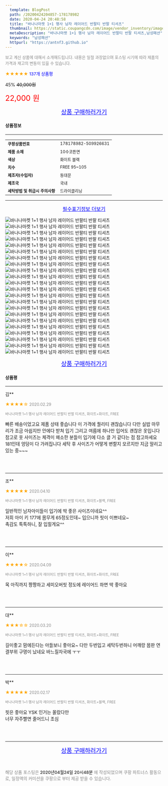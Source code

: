 ```yaml
---
  template: BlogPost
  path: /20200424204857-178178982
  date: 2020-04-24 20:48:58
  title: "바나나마켓 1+1 행사 남자 레이어드 반팔티 반팔 티셔츠"
  thumbnail: https://static.coupangcdn.com/image/vendor_inventory/images/2019/01/17/20/5/40868ea7-a6ae-4fe4-bbad-6187f1841a2b.jpg
  metaDescription: "바나나마켓 1+1 행사 남자 레이어드 반팔티 반팔 티셔츠,남성패션"
  keywords: "남성패션"
  httpurl: "https://antnf3.github.io"
---
```

  
<span style="color: #888;font-size:0.8rem">보고 계신 상품에 대해서 소개해드립니다.
내용은 일절 과장없으며 포스팅 시기에 따라 제품의 가격과 재고의 변동이 있을 수 있습니다.</span>
  
<span style="color: orange;">★★★★★</span> <span style="color: blue;font-size: 0.85rem;">137개 상품평</span>

<span style="font-size: 0.9rem">45%</span> <span style="font-size: 0.9rem">~~40,000원~~</span>

<span style="color: red;font-size: 1.5rem;">22,000 원</span>



<p align="center"><a href="http://me2.do/5jWx05DF" style="font-size: 1.2rem; color: blue;">상품 구매하러가기</a></p>

#### 상품정보

---

|                  |                       |
| ---------------- | --------------------- |
| **<span style="font-size:0.8rem;">쿠팡상품번호</span>** | <span style="font-size:0.8rem;">178178982-509926631</span> |
| **<span style="font-size:0.8rem;">제품 소재</span>**    | <span style="font-size:0.8rem;">10수코튼면</span>        |
| **<span style="font-size:0.8rem;">색상</span>**    | <span style="font-size:0.8rem;">화이트 블랙</span>        |
| **<span style="font-size:0.8rem;">치수</span>**    | <span style="font-size:0.8rem;">FREE 95~105</span>        |
| **<span style="font-size:0.8rem;">제조자(수입자)</span>**    | <span style="font-size:0.8rem;">동대문</span>        |
| **<span style="font-size:0.8rem;">제조국</span>**    | <span style="font-size:0.8rem;">국내</span>        |
| **<span style="font-size:0.8rem;">세탁방법 및 취급시 주의사항</span>**    | <span style="font-size:0.8rem;">드라이클리닝</span>        |




---

<p align="center"><a href="http://me2.do/5jWx05DF" style="font-size: 1rem; color: blue;">필수표기정보 더보기</a></p>

![바나나마켓 1+1 행사 남자 레이어드 반팔티 반팔 티셔츠](http://thumbnail9.coupangcdn.com/thumbnails/remote/q89/image/vendor_inventory/images/2019/01/17/20/6/63b49097-ebdc-4559-a883-f8f1b1bbe81a.jpg)
![바나나마켓 1+1 행사 남자 레이어드 반팔티 반팔 티셔츠](http://thumbnail10.coupangcdn.com/thumbnails/remote/q89/image/vendor_inventory/images/2019/01/17/20/4/e5745445-7235-4e4b-92b4-2712577db3cc.jpg)
![바나나마켓 1+1 행사 남자 레이어드 반팔티 반팔 티셔츠](http://thumbnail8.coupangcdn.com/thumbnails/remote/q89/image/vendor_inventory/images/2019/01/17/20/9/d01adf03-95b8-4f88-a9d6-c89594544bf8.jpg)
![바나나마켓 1+1 행사 남자 레이어드 반팔티 반팔 티셔츠](http://thumbnail10.coupangcdn.com/thumbnails/remote/q89/image/vendor_inventory/images/2019/01/17/20/2/8b999541-5fd1-4da2-ac1a-be9a7f7f46bf.jpg)
![바나나마켓 1+1 행사 남자 레이어드 반팔티 반팔 티셔츠](http://thumbnail9.coupangcdn.com/thumbnails/remote/q89/image/vendor_inventory/images/2019/01/17/20/8/ddcdefab-a6a9-4b13-badd-5d82d75f7fff.jpg)
![바나나마켓 1+1 행사 남자 레이어드 반팔티 반팔 티셔츠](http://thumbnail10.coupangcdn.com/thumbnails/remote/q89/image/vendor_inventory/images/2019/01/17/20/8/00df02fa-40f9-4178-990f-b1f0411200eb.jpg)
![바나나마켓 1+1 행사 남자 레이어드 반팔티 반팔 티셔츠](http://thumbnail6.coupangcdn.com/thumbnails/remote/q89/image/vendor_inventory/images/2019/01/17/20/0/5885535a-6320-4e86-bbf6-f7dc4b432e60.jpg)
![바나나마켓 1+1 행사 남자 레이어드 반팔티 반팔 티셔츠](http://thumbnail9.coupangcdn.com/thumbnails/remote/q89/image/vendor_inventory/images/2019/01/17/20/4/48d0efc5-eb37-48cc-99fd-3e65944e9798.jpg)
![바나나마켓 1+1 행사 남자 레이어드 반팔티 반팔 티셔츠](http://thumbnail10.coupangcdn.com/thumbnails/remote/q89/image/vendor_inventory/images/2019/01/17/20/6/081f5042-2b92-42fd-a57b-c0435644a042.jpg)
![바나나마켓 1+1 행사 남자 레이어드 반팔티 반팔 티셔츠](http://thumbnail10.coupangcdn.com/thumbnails/remote/q89/image/vendor_inventory/images/2019/01/17/20/3/63feafbb-98b7-45e3-8556-bff3732e3f9a.jpg)
![바나나마켓 1+1 행사 남자 레이어드 반팔티 반팔 티셔츠](http://thumbnail7.coupangcdn.com/thumbnails/remote/q89/image/vendor_inventory/images/2019/01/17/20/0/93eacbb2-3f39-4b51-a12e-cad62eae11e9.jpg)
![바나나마켓 1+1 행사 남자 레이어드 반팔티 반팔 티셔츠](http://thumbnail10.coupangcdn.com/thumbnails/remote/q89/image/vendor_inventory/images/2019/01/17/20/4/fe7f45dc-1256-46c3-b079-0ed6dc86bc0b.jpg)
![바나나마켓 1+1 행사 남자 레이어드 반팔티 반팔 티셔츠](http://thumbnail9.coupangcdn.com/thumbnails/remote/q89/image/vendor_inventory/images/2019/01/17/20/2/cfd0c6d8-602c-4e4f-a91b-7f18b47121fa.jpg)
![바나나마켓 1+1 행사 남자 레이어드 반팔티 반팔 티셔츠](http://thumbnail6.coupangcdn.com/thumbnails/remote/q89/image/vendor_inventory/images/2019/01/17/20/8/921bca45-a226-45e9-9877-6764c9324583.jpg)
![바나나마켓 1+1 행사 남자 레이어드 반팔티 반팔 티셔츠](http://thumbnail9.coupangcdn.com/thumbnails/remote/q89/image/vendor_inventory/images/2019/01/17/20/9/a0158383-6da2-424e-8425-b2f83fea0d4f.jpg)
![바나나마켓 1+1 행사 남자 레이어드 반팔티 반팔 티셔츠](http://thumbnail7.coupangcdn.com/thumbnails/remote/q89/image/vendor_inventory/images/2019/01/17/20/3/c17235c5-4b7f-451e-ba3c-f7ae5864ff29.jpg)
![바나나마켓 1+1 행사 남자 레이어드 반팔티 반팔 티셔츠](http://thumbnail8.coupangcdn.com/thumbnails/remote/q89/image/vendor_inventory/images/2019/01/17/20/9/0e71d45a-b72b-4392-84dd-52a9857c3b06.jpg)
![바나나마켓 1+1 행사 남자 레이어드 반팔티 반팔 티셔츠](http://thumbnail10.coupangcdn.com/thumbnails/remote/q89/image/vendor_inventory/images/2019/01/17/20/7/69a4ff87-a7a8-4c06-b2de-8aa5824e0146.jpg)
![바나나마켓 1+1 행사 남자 레이어드 반팔티 반팔 티셔츠](http://thumbnail8.coupangcdn.com/thumbnails/remote/q89/image/vendor_inventory/images/2019/01/17/20/3/6f84bbd2-f9da-4cb5-b070-0e5c0f2d2397.jpg)
![바나나마켓 1+1 행사 남자 레이어드 반팔티 반팔 티셔츠](http://thumbnail8.coupangcdn.com/thumbnails/remote/q89/image/vendor_inventory/images/2019/03/16/14/9/6c6d8fe0-7142-47ea-8463-d8cba69b3699.jpg)
![바나나마켓 1+1 행사 남자 레이어드 반팔티 반팔 티셔츠](http://thumbnail9.coupangcdn.com/thumbnails/remote/q89/image/vendor_inventory/images/2019/03/16/14/1/a213ad45-0dd3-4ab9-ab3d-257192f6c983.jpg)
![바나나마켓 1+1 행사 남자 레이어드 반팔티 반팔 티셔츠](http://thumbnail6.coupangcdn.com/thumbnails/remote/q89/image/vendor_inventory/images/2019/03/16/14/7/15a0c180-0f19-4a06-a5bd-0318fe31f83a.jpg)

<p align="center"><a href="http://me2.do/5jWx05DF" style="font-size: 1.2rem; color: blue;">상품 구매하러가기</a></p>

#### 상품평
  
---
  
김**
    
<span style="color: orange;">★★★★☆</span> <span style="font-size:0.8rem;color: #888;">2020.02.29</span>
    
<span style="color: #888;font-size:0.7rem">바나나마켓 1+1 행사 남자 레이어드 반팔티 반팔 티셔츠, 화이트+화이트, FREE</span>
    

    
<span style="font-size: 0.9rem;">빠른 배송이었고요 제품 상태 좋습니다 이 가격에 퀄리티 괜찮습니다 다만 실밥 마무리가 조금 아쉽지만 안에다 받쳐 입기 그리고 여름에 하나만 입어도 괜찮은 옷입니다 참고로 옷 사이즈는 체격이 왜소한 분들이 입기에 다소 클 거 같다는 점 참고하세요 181인데 엉덩이 다 가려집니다 세탁 후 사이즈가 어떻게 변할지 모르지만 지금 말리고 있는 중~~~</span>
    
<br>
<br>

---
  
조**
    
<span style="color: orange;">★★★★★</span> <span style="font-size:0.8rem;color: #888;">2020.04.10</span>
    
<span style="color: #888;font-size:0.7rem">바나나마켓 1+1 행사 남자 레이어드 반팔티 반팔 티셔츠, 화이트+블랙, FREE</span>
    

    
<span style="font-size: 0.9rem;">일반적인 남자아이들이 입기에 딱 좋은 사이즈이네요^^<br/>저희 아이 키 177에 몸무게 65정도인데~ 입으니까 핏이 이쁘네요~<br/>촉감도 톡톡하니, 잘 입힐게요^^</span>
    
<br>
<br>

---
  
이**
    
<span style="color: orange;">★★★★☆</span> <span style="font-size:0.8rem;color: #888;">2020.04.09</span>
    
<span style="color: #888;font-size:0.7rem">바나나마켓 1+1 행사 남자 레이어드 반팔티 반팔 티셔츠, 화이트+화이트, FREE</span>
    

    
<span style="font-size: 0.9rem;">목 아직까지 짱짱하고 세미오버핏 정도에 레이어드 하면 딱 좋아요</span>
    
<br>
<br>

---
  
대**
    
<span style="color: orange;">★★★☆☆</span> <span style="font-size:0.8rem;color: #888;">2020.03.20</span>
    
<span style="color: #888;font-size:0.7rem">바나나마켓 1+1 행사 남자 레이어드 반팔티 반팔 티셔츠, 화이트+화이트, FREE</span>
    

    
<span style="font-size: 0.9rem;">길이좋고 맘에든다는 아들보니  좋아요~  다만 두번입고 세탁두번하니  어깨랑 몸판 연결부위  구멍이 났네요  바느질자국에 ㅜㅜ</span>
    
<br>
<br>

---
  
박**
    
<span style="color: orange;">★★★★★</span> <span style="font-size:0.8rem;color: #888;">2020.02.17</span>
    
<span style="color: #888;font-size:0.7rem">바나나마켓 1+1 행사 남자 레이어드 반팔티 반팔 티셔츠, 화이트+블랙, FREE</span>
    

    
<span style="font-size: 0.9rem;">핏은 좋아요 YSK 인거는 몰랐다만 <br/>너무 자주빨면 줄어드니 조심</span>
    
<br>
<br>


  
---
  
<p align="center"><a href="http://me2.do/5jWx05DF" style="font-size: 1.2rem; color: blue;">상품 구매하러가기</a></p>
  
<br>
  
<span style="font-size: 0.85rem; color: #888;">해당 상품 포스팅은 <span style="color: #000;"> 2020년04월24일 20시48분 </span> 에 작성되었으며 쿠팡 파트너스 활동으로, 일정액의 커미션을 쿠팡으로 부터 제공 받을 수 있습니다.</span>